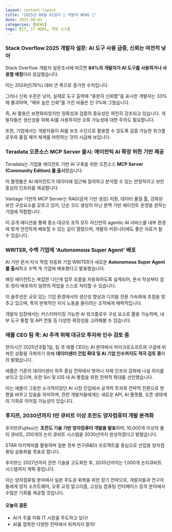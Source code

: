 ```yaml
---
layout: content-layout
title: "2025년 08월 01일자 📓 개발자 NEWS 📓"
date: 2025-08-01
categories: [NEWS]
tags: [IT, IT NEWS, 개발 소식]
---
```


### Stack Overflow 2025 개발자 설문: AI 도구 사용 급증, 신뢰는 여전히 낮아

Stack Overflow 개발자 설문조사에 따르면 **84%의 개발자가 AI 도구를 사용하거나 사용할 예정**이라 응답했습니다. 

이는 2024년(76%) 대비 큰 폭으로 증가한 수치입니다.

그러나 신뢰 수준은 낮아, 실제로 도구 출력에 “충분히 신뢰함”을 표시한 개발자는 33%에 불과하며, “매우 높은 신뢰”를 가진 비율은 단 3%에 그쳤습니다.

즉, AI 활용은 보편화되었지만 정확성과 검증의 중요성은 여전히 강조되고 있습니다. 개발자들은 생산성을 위해 AI를 사용하지만 오류 가능성에 대한 주의도 필요합니다.

또한, 기업에서는 개발자들이 AI를 보조 수단으로 활용할 수 있도록 검증 가능한 워크플로우와 품질 제어 체계를 마련하는 것이 시급해 보입니다.

### Teradata 오픈소스 MCP Server 출시: 에이전틱 AI 확장 위한 기반 제공

Teradata는 기업용 에이전트 기반 AI 구축을 위한 오픈소스 **MCP Server (Community Edition) 를 출시**했습니다. 

이 플랫폼은 AI 에이전트가 데이터에 접근해 질의하고 분석할 수 있는 안정적이고 보안 중심의 인프라를 제공합니다.

Vantage 기반의 MCP Server는 RAG(검색 기반 생성) 지원, 데이터 품질 툴, 강화된 보안 구성요소를 갖추고 있어, 단순 코드 생성이 아닌 문맥 기반 에이전트 운영을 원하는 기업에 적합합니다.

이 공개 에디션을 통해 중소·대규모 조직 모두 자신만의 agentic AI 서비스를 내부 환경에 맞게 안전하게 배포할 수 있는 길이 열렸으며, 개발자 커뮤니티에도 좋은 자료가 될 수 있습니다.

### WRITER, 수백 기업에 ‘Autonomous Super Agent’ 배포

AI 기반 문서·지식 작업 자동화 기업 WRITER가 새로운 **Autonomous Super Agent를 출시**하고 수백 개 기업에 배포했다고 발표했습니다. 

해당 에이전트는 복잡한 다단계 업무 흐름을 자동화하도록 설계되어, 문서 작성부터 검토·정리·배포까지 일련의 작업을 스스로 처리할 수 있습니다.

이 솔루션은 규모 있는 기업 환경에서의 생산성 향상과 디지털 전환 가속화에 초점을 맞추고 있으며, 특히 반복적인 지식 노동을 줄이려는 조직에게 매력적입니다.

개발자 입장에서는 커스터마이징 가능한 AI 워크플로우 구성 요소로 활용 가능하며, 내부 도구 통합 및 API 연동 등 다양한 확장성을 고려해볼 수 있습니다.

### 애플 CEO 팀 쿡: AI 추격 위해 대규모 투자와 인수 검토 중

현지시간 2025년 8월 1일, 팀 쿡 애플 CEO는 AI 분야에서 마이크로소프트와 구글에 뒤쳐진 상황을 극복하기 위해 **데이터센터 건립 확대 및 AI 기업 인수까지도 적극 검토 중**이라 밝혔습니다.

애플은 기존의 데이터센터 외주 중심 전략에서 벗어나 자체 인프라 강화에 나설 의지를 보이고 있으며, 또한 Siri 및 iOS 내 AI 통합을 위한 전략적 확대를 선언했습니다.

이는 애플이 그동안 소극적이었던 AI 시장 진입에서 공격적 투자와 전략적 전환으로 방향을 바꾸고 있음을 의미하며, 관련 개발자들에게는 새로운 API, AI 플랫폼, 오픈 생태계의 기회로 이어질 가능성이 있습니다.

### 후지쯔, 2030년까지 1만 큐비트 이상 초전도 양자컴퓨터 개발 본격화

후지쯔(Fujitsu)는 **초전도 기술 기반 양자컴퓨터 개발을 발표**하며, 10,000개 이상의 물리 큐비트, 250개의 논리 큐비트 시스템을 2030년까지 완성하겠다고 밝혔습니다. 

STAR 아키텍처를 활용하며 일본 정부 연구(R&D) 프로젝트를 중심으로 산업용 양자컴퓨팅 실용화를 목표로 합니다.

후지쯔는 2027년까지 관련 기술을 고도화한 후, 2035년까지는 1,000개 논리큐비트 시스템까지 계획 중입니다. 

이는 양자컴퓨팅 분야에서 일본 주도권 회복을 위한 장기 전략으로, 개발자들과 연구자들에게 양자 소프트웨어, 오류 교정 알고리즘, 고성능 컴퓨팅 인터페이스 등의 분야에서 수많은 기회를 제공할 것입니다.

#### 오늘의 결론

- AI가 주를 이뤄 IT 시장을 주도하고 있다!
- AI를 접목한 다양한 전략에서 뒤쳐지지 말자!